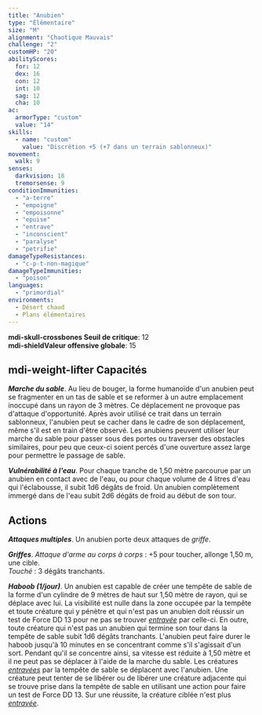 ```yaml
---
title: "Anubien"
type: "Élémentaire"
size: "M"
alignment: "Chaotique Mauvais"
challenge: "2"
customHP: "20"
abilityScores:
  for: 12
  dex: 16
  con: 12
  int: 10
  sag: 12
  cha: 10
ac:
  armorType: "custom"
  value: "14"
skills:
  - name: "custom"
    value: "Discrétion +5 (+7 dans un terrain sablonneux)"
movement:
  walk: 9
senses:
  darkvision: 18
  tremorsense: 9
conditionImmunities:
  - "a-terre"
  - "empoigne"
  - "empoisonne"
  - "epuise"
  - "entrave"
  - "inconscient"
  - "paralyse"
  - "petrifie"
damageTypeResistances:
  - "c-p-t-non-magique"
damageTypeImmunities:
  - "poison"
languages:
  - "primordial"
environments:
  - Désert chaud
  - Plans élémentaires
---
```

**<v-icon>mdi-skull-crossbones</v-icon> Seuil de critique**: 12          
**<v-icon>mdi-shield</v-icon>Valeur offensive globale**: 15  
## <v-icon>mdi-weight-lifter</v-icon> Capacités
_**Marche du sable**_. Au lieu de bouger, la forme humanoïde d'un anubien peut se fragmenter en un tas de sable et se reformer à un autre emplacement inoccupé dans un rayon de 3 mètres. Ce déplacement ne provoque pas d'attaque d'opportunité. Après avoir utilisé ce trait dans un terrain sablonneux, l'anubien peut se cacher dans le cadre de son déplacement, même s'il est en train d'être observé. Les anubiens peuvent utiliser leur marche du sable pour passer sous des portes ou traverser des obstacles similaires, pour peu que ceux-ci soient percés d'une ouverture assez large pour permettre le passage de sable.

_**Vulnérabilité à l'eau**_. Pour chaque tranche de 1,50 mètre parcourue par un anubien en contact avec de l'eau, ou pour chaque volume de 4 litres d'eau qui l'éclabousse, il subit 1d6 dégâts de froid. Un anubien complètement immergé dans de l'eau subit 2d6 dégâts de froid au début de son tour.

## Actions
_**Attaques multiples**_. Un anubien porte deux attaques de _griffe_.

_**Griffes**_. _Attaque d'arme au corps à corps_ : +5 pour toucher, allonge 1,50 m, une cible.  
_Touché_ : 3 dégâts tranchants.

_**Haboob (1/jour)**_. Un anubien est capable de créer une tempête de sable de la forme d'un cylindre de 9 mètres de haut sur 1,50 mètre de rayon, qui se déplace avec lui. La visibilité est nulle dans la zone occupée par la tempête et toute créature qui y pénètre et qui n'est pas un anubien doit réussir un test de Force DD 13 pour ne pas se trouver [_entravée_](/gerer-la-sante-du-personnage/#entrave) par celle-ci. En outre, toute créature qui n'est pas un anubien qui termine son tour dans la tempête de sable subit 1d6 dégâts tranchants. L'anubien peut faire durer le haboob jusqu'à 10 minutes en se concentrant comme s'il s'agissait d'un sort. Pendant qu'il se concentre ainsi, sa vitesse est réduite à 1,50 mètre et il ne peut pas se déplacer à l'aide de la marche du sable. Les créatures [_entravées_](/gerer-la-sante-du-personnage/#entrave) par la tempête de sable se déplacent avec l'anubien. Une créature peut tenter de se libérer ou de libérer une créature adjacente qui se trouve prise dans la tempête de sable en utilisant une action pour faire un test de Force DD 13. Sur une réussite, la créature ciblée n'est plus [_entravée_](/gerer-la-sante-du-personnage/#entrave).
